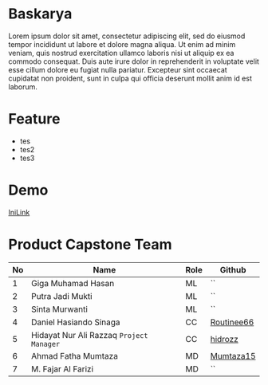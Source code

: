 # Baskarya

Lorem ipsum dolor sit amet, consectetur adipiscing elit, sed do eiusmod tempor incididunt ut labore et dolore magna aliqua. Ut enim ad minim veniam, quis nostrud exercitation ullamco laboris nisi ut aliquip ex ea commodo consequat. Duis aute irure dolor in reprehenderit in voluptate velit esse cillum dolore eu fugiat nulla pariatur. Excepteur sint occaecat cupidatat non proident, sunt in culpa qui officia deserunt mollit anim id est laborum.

# Feature
* tes
* tes2
* tes3

# Demo
[IniLink](https://github.com/Mumtaza15/CH2-PS173-Product-Capstone/edit/main/README.md)

# Product Capstone Team
| No | Name | Role | Github |
| --- | --- | --- | --- |
| 1 | Giga Muhamad Hasan | ML | `` |
| 2 | Putra Jadi Mukti | ML | `` |
| 3 | Sinta Murwanti | ML | `` |
| 4 | Daniel Hasiando Sinaga | CC | [Routinee66](https://github.com/Routinee66) |
| 5 | Hidayat Nur Ali Razzaq `Project Manager` | CC | [hidrozz](https://github.com/hidrozz) |
| 6 | Ahmad Fatha Mumtaza | MD | [Mumtaza15](https://github.com/Mumtaza15) |
| 7 | M. Fajar Al Farizi | MD | `` |

